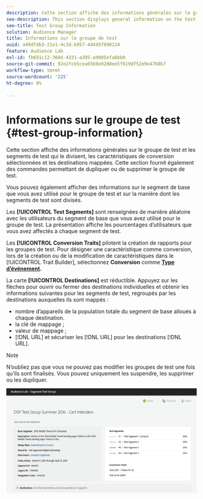 ```yaml
---
description: Cette section affiche des informations générales sur le groupe de test et les segments de test qui le divisent, les caractéristiques de conversion sélectionnées et les destinations mappées. Cette section fournit également des commandes permettant de dupliquer ou de supprimer le groupe de test.
seo-description: This section displays general information on the test group and the test segments it is divided into, the selected conversion traits and mapped destinations. The section also provides controls for duplicating or deleting the test group.
seo-title: Test Group Information
solution: Audience Manager
title: Informations sur le groupe de test
uuid: a49dfdb3-21e1-4c3d-b957-4d445f890124
feature: Audience Lab
exl-id: fb691c12-304d-4331-a395-a9005efa8bb0
source-git-commit: 92e2fcb5cea6560e9288ee5f819df52e9e4768b7
workflow-type: tm+mt
source-wordcount: '225'
ht-degree: 0%

---
```


# Informations sur le groupe de test {#test-group-information}

Cette section affiche des informations générales sur le groupe de test et les segments de test qui le divisent, les caractéristiques de conversion sélectionnées et les destinations mappées. Cette section fournit également des commandes permettant de dupliquer ou de supprimer le groupe de test.

Vous pouvez également afficher des informations sur le segment de base que vous avez utilisé pour le groupe de test et sur la manière dont les segments de test sont divisés.

Les **[!UICONTROL Test Segments]** sont renseignées de manière aléatoire avec les utilisateurs du segment de base que vous avez utilisé pour le groupe de test. La présentation affiche les pourcentages d’utilisateurs que vous avez affectés à chaque segment de test.

Les **[!UICONTROL Conversion Traits]** pilotent la création de rapports pour les groupes de test. Pour désigner une caractéristique comme conversion, lors de la création ou de la modification de caractéristiques dans le [!UICONTROL Trait Builder], sélectionnez **Conversion** comme **[Type d’événement](../../features/traits/create-onboarded-rule-based-traits.md).**

La carte **[!UICONTROL Destinations]** est réductible. Appuyez sur les flèches pour ouvrir ou fermer des destinations individuelles et obtenir les informations suivantes pour les segments de test, regroupés par les destinations auxquelles ils sont mappés :

* nombre d’appareils de la population totale du segment de base alloués à chaque destination.
* la clé de mappage ;
* valeur de mappage ;
* [!DNL URL] et sécuriser les [!DNL URL] pour les destinations [!DNL URL].

>[!NOTE]
>
>N’oubliez pas que vous ne pouvez pas modifier les groupes de test une fois qu’ils sont finalisés. Vous pouvez uniquement les suspendre, les supprimer ou les dupliquer.

![](assets/test-groups-information.PNG)
